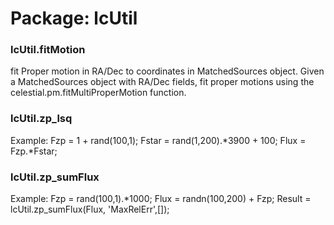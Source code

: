 # Package: lcUtil


### lcUtil.fitMotion

fit Proper motion in RA/Dec to coordinates in MatchedSources object. Given a MatchedSources object with RA/Dec fields, fit proper motions using the celestial.pm.fitMultiProperMotion function.


### lcUtil.zp_lsq

Example: Fzp   = 1 + rand(100,1); Fstar = rand(1,200).*3900 + 100; Flux = Fzp.*Fstar;


### lcUtil.zp_sumFlux

Example: Fzp = rand(100,1).*1000; Flux = randn(100,200) + Fzp; Result = lcUtil.zp_sumFlux(Flux, 'MaxRelErr',[]);


